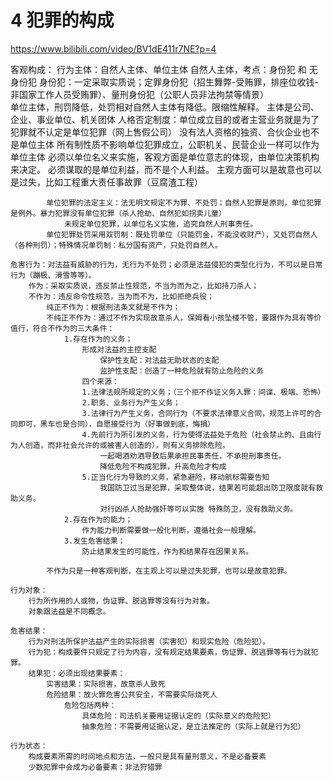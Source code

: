 # 4 犯罪的构成


https://www.bilibili.com/video/BV1dE411r7NE?p=4

客观构成：
	行为主体：自然人主体、单位主体
		自然人主体，考点：身份犯 和 无身份犯
			身份犯：一定采取实质说；定罪身份犯（招生舞弊-受贿罪，排座位收钱-非国家工作人员受贿罪）、量刑身份犯（公职人员非法拘禁等情景）  
		单位主体，刑罚降低，处罚相对自然人主体有降低。限缩性解释。
			主体是公司、企业、事业单位、机关团体
				人格否定制度：单位成立目的或者主营业务就是为了犯罪就不认定是单位犯罪（网上售假公司）
				没有法人资格的独资、合伙企业也不是单位主体
				所有制性质不影响单位犯罪成立，公职机关、民营企业一样可以作为单位主体
			必须以单位名义来实施，客观方面是单位意志的体现，由单位决策机构来决定。
			必须谋取的是单位利益，而不是个人利益。
			主观方面可以是故意也可以是过失，比如工程重大责任事故罪（豆腐渣工程）
			
			单位犯罪的法定主义：法无明文规定不为罪、不处罚；自然人犯罪是原则，单位犯罪是例外。暴力犯罪没有单位犯罪（杀人抢劫、自然犯如拐卖儿童）
				未规定单位犯罪，以单位名义实施，追究自然人刑事责任。
			单位犯罪处罚采用双罚制：既处罚单位（只能罚金，不能没收财产），又处罚自然人（各种刑罚）；特殊情况单罚制：私分国有资产，只处罚自然人。
			
	危害行为：对法益有威胁的行为，无行为不处罚；必须是法益侵犯的类型化行为，不可以是日常行为（蹦极、滑雪等等）。 
		作为：采取实质说，违反禁止性规范，不当为而为之，比如持刀杀人；
		不作为：违反命令性规范，当为而不为，比如拒绝兵役；
			纯正不作为：根据刑法条文就是不作为； 
			不纯正不作为：通过不作为实现故意杀人，保姆看小孩坠楼不管，要跟作为具有等价值行，符合不作为的三大条件：
				1.存在作为的义务；
					形成对法益的主控支配
						保护性支配：对法益无助状态的支配
						监护性支配：创造了一种危险就有防止危险的义务
					四个来源：
					1.法律法规所规定的义务；（三个拒不作证义务入罪：间谍、极端、恐怖）
					2.职务、业务行为产生义务；
					3.法律行为产生义务，合同行为（不要求法律意义合同，规范上许可的合同即可，黑车也是合同），自愿接受行为（好事做到底，悔捐）
					4.先前行为所引发的义务，行为使得法益处于危险（社会禁止的、且由行为人创造，而非社会允许的或被害人创造的），则有义务排除危险。 
						一起喝酒劝酒导致后果承担民事责任，不承担刑事责任。
						降低危险不构成犯罪，升高危险才构成
					5.正当化行为导致的义务，紧急避险，移动航标需要告知
						我国防卫过当是犯罪，采取整体说，结果若可能超出防卫限度就有救助义务。
						对行凶杀人抢劫强奸等可以实施 特殊防卫，没有救助义务。
				2.存在作为的能力；
					作为能力判断需要做一般化判断，遵循社会一般理解。
				3.发生危害结果；
					防止结果发生的可能性，作为和结果存在因果关系。
			
			不作为只是一种客观判断，在主观上可以是过失犯罪，也可以是故意犯罪。
		
	行为对象：
		行为所作用的人或物，伪证罪、脱逃罪等没有行为对象。
		对象跟法益是不同概念。
		
	危害结果：
		行为对刑法所保护法益产生的实际损害（实害犯）和现实危险（危险犯）。
		行为犯：构成要件只规定了行为内容，没有规定结果要素，伪证罪、脱逃罪等有行为就犯罪。
		结果犯：必须出现结果要素：
			实害结果：实际损害，故意杀人致死
			危险结果：放火罪危害公共安全，不需要实际烧死人
				危险包括两种：
					具体危险：司法机关要用证据认定的（实际意义的危险犯）
					抽象危险：不需要用证据认定，是立法推定的（实际上就是行为犯）
					
	行为状态：
		构成要素所需的时间地点和方法，一般只是具有量刑意义，不是必备要素
		少数犯罪中会成为必备要素：非法狩猎罪
